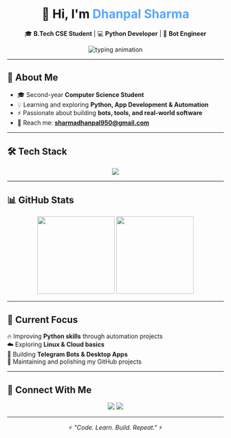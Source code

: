 <!-- Professional GitHub Profile README for LastPerson07 -->

<h1 align="center">👋 Hi, I'm <span style="color:#58a6ff">Dhanpal Sharma</span></h1>

<p align="center">
  🎓 <b>B.Tech CSE Student</b> | 💻 <b>Python Developer</b> | 🚀 <b>Bot Engineer</b>  
</p>

<p align="center">
  <img src="https://readme-typing-svg.herokuapp.com?size=28&color=00FFAA&center=true&vCenter=true&lines=Python+Developer;Bot+Engineer;Cloud+Explorer;Open+Source+Enthusiast" alt="typing animation" />
</p>

---

## 🚀 About Me  
- 🎓 Second-year **Computer Science Student**  
- 💡 Learning and exploring **Python, App Development & Automation**  
- ⚡ Passionate about building **bots, tools, and real-world software**  
- 📧 Reach me: **[sharmadhanpal950@gmail.com](mailto:sharmadhanpal950@gmail.com)**  

---

## 🛠 Tech Stack  
<p align="center">
  <img src="https://skillicons.dev/icons?i=python,git,github,linux,html,css,js,java,vscode" />
</p>

---

## 📊 GitHub Stats  

<p align="center">
  <img src="https://github-readme-stats.vercel.app/api?username=LastPerson07&show_icons=true&theme=tokyonight" height="180" />
  <img src="https://github-readme-stats.vercel.app/api/top-langs/?username=LastPerson07&layout=compact&theme=tokyonight" height="180" />
</p>

---

## 🎯 Current Focus  

🔥 Improving **Python skills** through automation projects  
☁️ Exploring **Linux & Cloud basics**  
🤖 Building **Telegram Bots & Desktop Apps**  
📂 Maintaining and polishing my GitHub projects  

---

## 🔗 Connect With Me  

<p align="center">
  <a href="mailto:sharmadhanpal950@gmail.com"><img src="https://img.shields.io/badge/Email-D14836?style=for-the-badge&logo=gmail&logoColor=white" /></a>
  <a href="https://github.com/LastPerson07"><img src="https://img.shields.io/badge/GitHub-100000?style=for-the-badge&logo=github&logoColor=white" /></a>
</p>

---

<p align="center">⚡ <i>"Code. Learn. Build. Repeat."</i> ⚡</p>
